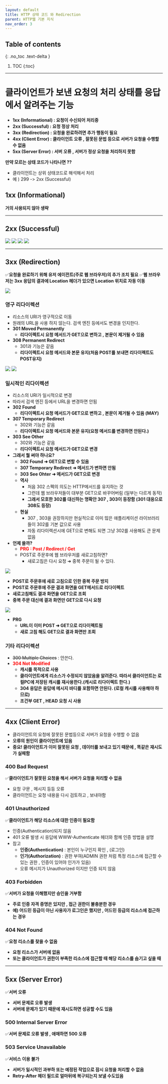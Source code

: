 ```yaml
---
layout: default
title: HTTP 상태 코드 와 Redirection
parent: HTTP웹 기본 지식
nav_order: 3
---
```

## Table of contents
{: .no_toc .text-delta }

1. TOC
{:toc}
---

# **클라이언트가 보낸 요청의 처리 상태를 응답에서 알려주는 기능**
-   **1xx (Informational) : 요청이 수신되어 처리중**
-   **2xx (Successful) : 요청 정상 처리**
-   **3xx (Redirection) : 요청을 완료하려면 추가 행동이 필요**
-   **4xx (Client Error) : 클라이언트 오류 , 잘못된 문법 등으로 서버가 요청을 수행할 수 없음**
-   **5xx (Server Error) : 서버 오류 , 서버가 정상 요청을 처리하지 못함**

**만약 모르는 상태 코드가 나타나면 ??**

-   클라이언트는 상위 상태코드로 해석해서 처리
-   예 ) 299 -> 2xx (Successful)


## 1xx (Informational)

**거의 사용되지 않아 생략**

***

## 2xx (Successful)

![](../../assets/images/network/internet-network/57.png)
![](../../assets/images/network/internet-network/58.png)
![](../../assets/images/network/internet-network/59.png)
![](../../assets/images/network/internet-network/60.png)

***

## 3xx (Redirection)

✅**요청을 완료하기 위해 유저 에이전트(주로 웹 브라우저)의 추가 조치 필요**
✅**웹 브라우저는 3xx 응답의 결과에 Location 헤더가 있으면 Location 위치로 자동 이동**


![](../../assets/images/network/internet-network/61.png)

### 영구 리다이렉션
-   리소스의 URI가 영구적으로 이동
-   원래의 URL을 사용 하지 않는다. 검색 엔진 등에서도 변경을 인지한다.
-   **301 Moved Permanently**
    -   **리다이렉트시 요청 메서드가 GET으로 변하고 , 본문이 제거될 수 있음**
-   **308 Permanent Redirect**
    -   301과 기능은 같음
    -   **리다이렉트시 요청 메서드와 본문 유지(처음 POST를 보내면 리다이렉트도 POST유지)**

![](../../assets/images/network/internet-network/62.png)
![](../../assets/images/network/internet-network/63.png)

### 일시적인 리다이렉션

-   리소스의 URI가 일시적으로 변경
-   따라서 검색 엔진 등에서 URL을 변경하면 안됨
-   **302 Found**
    -   **리다이렉트시 요청 메서드가 GET으로 변하고 , 본문이 제거될 수 있음 (MAY)**
-   **307 Temporary Redirect**
    -   302와 기능은 같음
    -   **리다이렉트시 요청 메서드와 본문 유지(요청 메서드를 변경하면 안된다.)**
-   **303 See Other**
    -   302와 기능은 같음
    -   **리다이렉트시 요청 메서드가 GET으로 변경**
-   **그래서 뭘 써야 하나요?**
    -   **302 Found ➜ GET으로 변할 수 있음**
    -   **307 Temporary Redirect ➜ 메서드가 변하면 안됨**
    -   **303 See Ohter ➜ 메서드가 GET으로 변경**
    -   **역사**
        -   처음 302 스펙의 의도는 HTTP메서드를 유지하는 것
        -   그런데 웹 브라우저들이 대부분 GET으로 바꾸어버림 (일부는 다르게 동작)
        -   **그래서 모호한 302를 대신하는 명확안 307 , 303이 등장함 (301 대응으로 308도 등장)**
    -   **현실**
        -   307 , 303을 권장하지만 현실적으로 이미 많은 애플리케이션 라이브러리들이 302를 기본 값으로 사용
        -   자동 리다이렉션시에 GET으로 변해도 되면 그냥 302를 사용해도 큰 문제 없음
-   **언제 쓸까?**
    -   <span style="color:red; font-weight:bold">PRG : Post / Redirect / Get</span>
    -   POST로 주문후에 웹 브라우저를 새로고침하면?
        -   새로고침은 다시 요청 ➜ 중복 주문이 될 수 있다.

![](../../assets/images/network/internet-network/64.png)
-   **POST로 주문후에 새로 고침으로 인한 중복 주문 방지**
-   **POST로 주문후에 주문 결과 화면을 GET메서드로 리다이렉트**
-   **새로고침해도 결과 화면을 GET으로 조회**
-   **중복 주문 대신에 결과 화면만 GET으로 다시 요청**

![](../../assets/images/network/internet-network/65.png)
-   **PRG**
    -   **URL이 이미 POST ➜ GET으로 리다이렉트됨**
    -   **새로 고침 해도 GET으로 결과 화면만 조회**


### 기타 리다이렉션

-   ~~300 Multiple Choices~~ : 안쓴다.
-   <span style="color:red; font-weight:bold">304 Not Modified</span>
    -   **캐시를 목적으로 사용**
    -   **클라이언트에게 리소스가 수정되지 않았음을 알려준다. 따라서 클라이언트는 로컬PC에 저장된 캐시를 재사용한다.(캐시로 리다이렉트 한다.)**
    -   **304 응답은 응답에 메시지 바디를 포함하면 안된다. (로컬 캐시를 사용해야 하므로)**
    -   **조건부 GET , HEAD 요청 시 사용**

***

## 4xx (Client Error)

-   클라이언트의 요청에 잘못된 문법등으로 서버가 요청을 수행할 수 없음
-   **오류의 원인이 클라이언트에 있음**
-   **중요! 클라이언트가 이미 잘못된 요청 , 데이터를 보내고 있기 때문에 , 똑같은 재시도가 실패함**

### 400 Bad Request

✅**클라이언트가 잘못된 요청을 해서 서버가 요청을 처리할 수 없음**

-   요청 구문 , 메시지 등등 오류
-   클라이언트는 요청 내용을 다시 검토하고 , 보내야함

### 401 Unauthorized

✅**클라이언트가 해당 리소스에 대한 인증이 필요함**

-   인증(Authentication)되지 않음
-   401 오류 발생 시 응답에 WWW-Authenticate 헤더와 함께 인증 방법을 설명
-   참고
    -   **인증(Authentication)** : 본인이 누구인지 확인 , (로그인)
    -   **인가(Authorization)** : 권한 부여(ADMIN 권한 처럼 특정 리소스에 접근할 수 있는 권한 , 인증이 있어야 인가가 있음)
    -   오류 메시지가 Unauthorized 이지만 인증 되지 않음

### 403 Forbidden

✅**서버가 요청을 이해했지만 승인을 거부함**

-   **주로 인증 자격 증명은 있지만 , 접근 권한이 불충분한 경우**
-   **예) 어드민 등급이 아닌 사용자가 로그인은 했지만 , 어드민 등급의 리소스에 접근하는 경우**

### 404 Not Found

✅**요청 리소스를 찾을 수 없음**

-   **요청 리소스가 서버에 없음**
-   **또는 클라이언트가 권한이 부족한 리소스에 접근할 때 해당 리소스를 숨기고 싶을 때**

---

## **5xx (Server Error)**

✅**서버 오류**

-   **서버 문제로 오류 발생**
-   **서버에 문제가 있기 때문에 재시도하면 성공할 수도 있음**

### **500 Internal Server Error**

✅**서버 문제로 오류 발생 , 애매하면 500 오류**

### **503 Service Unavailable**

✅**서비스 이용 불가**

-   **서버가 일시적인 과부하 또는 예정된 작업으로 잠시 요청을 처리할 수 없음**
-   **Retry-After 헤더 필드로 얼마뒤에 복구되는지 보낼 수도있음**
